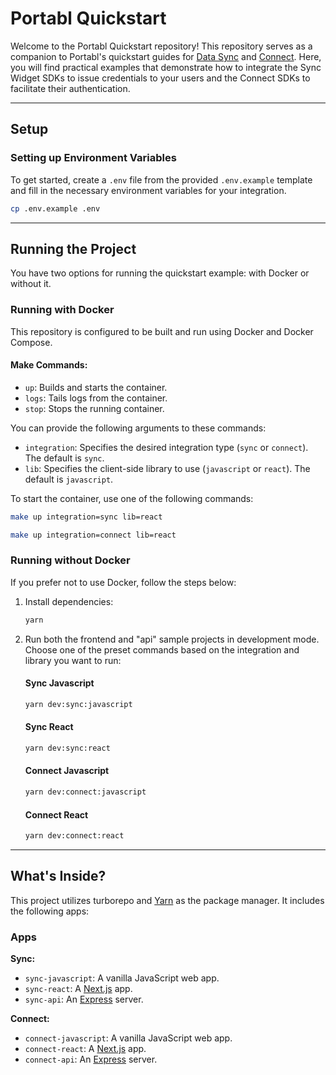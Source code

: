 # Portabl Quickstart

Welcome to the Portabl Quickstart repository! This repository serves as a companion to Portabl's quickstart guides for [Data Sync](https://docs.getportabl.com/quickstart/data-sync) and [Connect](https://docs.getportabl.com/quickstart/connect). Here, you will find practical examples that demonstrate how to integrate the Sync Widget SDKs to issue credentials to your users and the Connect SDKs to facilitate their authentication.

---

## Setup

### Setting up Environment Variables

To get started, create a `.env` file from the provided `.env.example` template and fill in the necessary environment variables for your integration.

```bash
cp .env.example .env
```

---

## Running the Project

You have two options for running the quickstart example: with Docker or without it.

### Running with Docker

This repository is configured to be built and run using Docker and Docker Compose.

#### Make Commands:

- `up`: Builds and starts the container.
- `logs`: Tails logs from the container.
- `stop`: Stops the running container.

You can provide the following arguments to these commands:

- `integration`: Specifies the desired integration type (`sync` or `connect`). The default is `sync`.
- `lib`: Specifies the client-side library to use (`javascript` or `react`). The default is `javascript`.

To start the container, use one of the following commands:

```bash
make up integration=sync lib=react
```

```bash
make up integration=connect lib=react
```

### Running without Docker

If you prefer not to use Docker, follow the steps below:

1. Install dependencies:

   ```bash
   yarn
   ```

2. Run both the frontend and "api" sample projects in development mode. Choose one of the preset commands based on the integration and library you want to run:

   #### Sync Javascript

   ```bash
   yarn dev:sync:javascript
   ```

   #### Sync React

   ```bash
   yarn dev:sync:react
   ```

   #### Connect Javascript

   ```bash
   yarn dev:connect:javascript
   ```

   #### Connect React

   ```bash
   yarn dev:connect:react
   ```

---

## What's Inside?

This project utilizes turborepo and [Yarn](https://classic.yarnpkg.com/lang/en/) as the package manager. It includes the following apps:

### Apps

**Sync:**

- `sync-javascript`: A vanilla JavaScript web app.
- `sync-react`: A [Next.js](https://nextjs.org) app.
- `sync-api`: An [Express](https://expressjs.com/) server.

**Connect:**

- `connect-javascript`: A vanilla JavaScript web app.
- `connect-react`: A [Next.js](https://nextjs.org) app.
- `connect-api`: An [Express](https://expressjs.com/) server.
